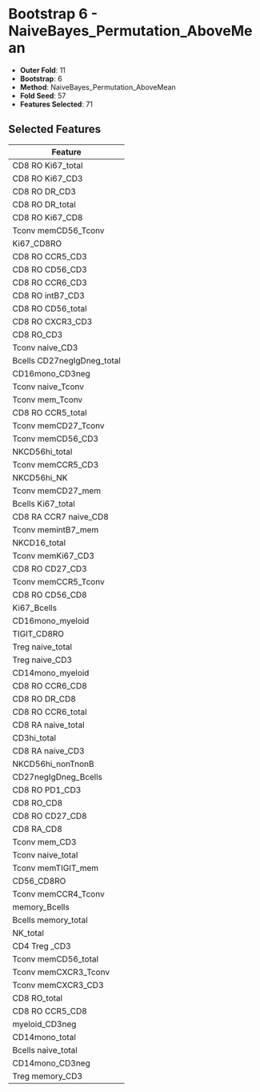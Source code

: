 # Bootstrap 6 - NaiveBayes_Permutation_AboveMean

- **Outer Fold**: 11
- **Bootstrap**: 6
- **Method**: NaiveBayes_Permutation_AboveMean
- **Fold Seed**: 57
- **Features Selected**: 71

## Selected Features

| Feature |
|---------|
| CD8 RO Ki67_total |
| CD8  RO Ki67_CD3 |
| CD8 RO DR_CD3 |
| CD8 RO DR_total |
| CD8 RO Ki67_CD8 |
| Tconv memCD56_Tconv |
| Ki67_CD8RO |
| CD8 RO CCR5_CD3 |
| CD8 RO CD56_CD3 |
| CD8 RO CCR6_CD3 |
| CD8 RO intB7_CD3 |
| CD8 RO CD56_total |
| CD8 RO CXCR3_CD3 |
| CD8 RO_CD3 |
| Tconv naive_CD3 |
| Bcells CD27negIgDneg_total |
| CD16mono_CD3neg |
| Tconv naive_Tconv |
| Tconv mem_Tconv |
| CD8 RO CCR5_total |
| Tconv memCD27_Tconv |
| Tconv memCD56_CD3 |
| NKCD56hi_total |
| Tconv memCCR5_CD3 |
| NKCD56hi_NK |
| Tconv memCD27_mem |
| Bcells Ki67_total |
| CD8 RA CCR7 naive_CD8 |
| Tconv memintB7_mem |
| NKCD16_total |
| Tconv memKi67_CD3 |
| CD8 RO CD27_CD3 |
| Tconv memCCR5_Tconv |
| CD8 RO CD56_CD8 |
| Ki67_Bcells |
| CD16mono_myeloid |
| TIGIT_CD8RO |
| Treg naive_total |
| Treg naive_CD3 |
| CD14mono_myeloid |
| CD8 RO CCR6_CD8 |
| CD8 RO DR_CD8 |
| CD8 RO CCR6_total |
| CD8 RA naive_total |
| CD3hi_total |
| CD8 RA naive_CD3 |
| NKCD56hi_nonTnonB |
| CD27negIgDneg_Bcells |
| CD8 RO PD1_CD3 |
| CD8 RO_CD8 |
| CD8 RO CD27_CD8 |
| CD8 RA_CD8 |
| Tconv mem_CD3 |
| Tconv naive_total |
| Tconv memTIGIT_mem |
| CD56_CD8RO |
| Tconv memCCR4_Tconv |
| memory_Bcells |
| Bcells memory_total |
| NK_total |
| CD4 Treg _CD3 |
| Tconv memCD56_total |
| Tconv memCXCR3_Tconv |
| Tconv memCXCR3_CD3 |
| CD8 RO_total |
| CD8 RO CCR5_CD8 |
| myeloid_CD3neg |
| CD14mono_total |
| Bcells naive_total |
| CD14mono_CD3neg |
| Treg memory_CD3 |
